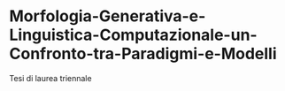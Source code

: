 # Morfologia-Generativa-e-Linguistica-Computazionale-un-Confronto-tra-Paradigmi-e-Modelli
Tesi di laurea triennale
